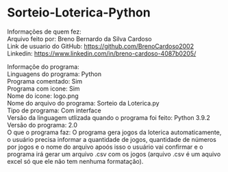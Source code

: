 # Sorteio-Loterica-Python
Informações de quem fez:  
  Arquivo feito por: Breno Bernardo da Silva Cardoso  
  Link de usuario do GitHub: https://github.com/BrenoCardoso2002  
  Linkedin: https://www.linkedin.com/in/breno-cardoso-4087b0205/  

Informaçõe do programa:  
  Linguagens do programa: Python  
  Programa comentado: Sim  
  Programa com icone: Sim  
  Nome do icone: logo.png  
  Nome do arquivo do programa: Sorteio da Loterica.py  
  Tipo de programa: Com interface  
  Versão da linguagem utlizada quando o programa foi feito: Python 3.9.2  
  Versão do programa: 2.0  
  O que o programa faz: O programa gera jogos da loterica automaticamente, o usuário precisa informar a quantidade de jogos, quantidade de números por jogos e o nome do arquivo apoós isso o usuário vai confirmar e o programa irá gerar um arquivo .csv com os jogos (arquivo .csv é um aquivo excel só que ele não tem nenhuma formatação).  
